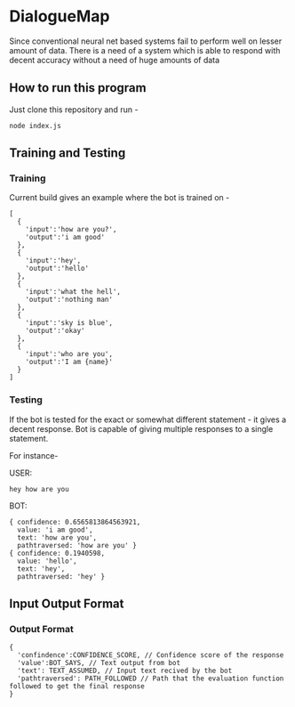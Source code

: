 # DialogueMap
Since conventional neural net based systems fail to perform well on lesser amount of data. There is a need of a system which is able to respond with decent accuracy without a need of huge amounts of data

## How to run this program

Just clone this repository and run - 
```
node index.js
```

## Training and Testing

### Training
Current build gives an example where the bot is trained on - 
```
[
  {
    'input':'how are you?',
    'output':'i am good'
  },
  {
    'input':'hey',
    'output':'hello'
  },
  {
    'input':'what the hell',
    'output':'nothing man'
  },
  {
    'input':'sky is blue',
    'output':'okay'
  },
  {
    'input':'who are you',
    'output':'I am {name}'
  }
]
```





### Testing

If the bot is tested for the exact or somewhat different statement - it gives a decent response. Bot is capable of giving multiple responses to a single statement.

For instance-

USER: 
```
hey how are you
```

BOT: 
 
```
{ confidence: 0.6565813864563921,
  value: 'i am good',
  text: 'how are you',
  pathtraversed: 'how are you' }
{ confidence: 0.1940598,
  value: 'hello',
  text: 'hey',
  pathtraversed: 'hey' }
```

## Input Output Format

### Output Format
```
{
  'confindence':CONFIDENCE_SCORE, // Confidence score of the response
  'value':BOT_SAYS, // Text output from bot
  'text': TEXT_ASSUMED, // Input text recived by the bot
  'pathtraversed': PATH_FOLLOWED // Path that the evaluation function followed to get the final response
}
```
